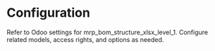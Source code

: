# Configuration

Refer to Odoo settings for mrp_bom_structure_xlsx_level_1. Configure related models, access rights, and options as needed.
